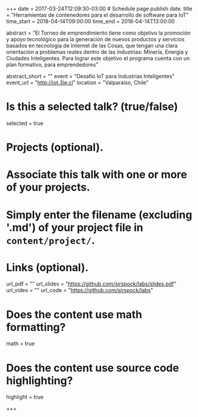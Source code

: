 +++
date = 2017-03-24T12:09:30-03:00  # Schedule page publish date.
title = "Herramientas de contenedores para el desarrollo de software para IoT"
time_start = 2018-04-14T09:00:00
time_end = 2018-04-14T13:00:00


abstract = "El Torneo de emprendimiento tiene como objetivo la promoción y apoyo tecnológico para la generación de nuevos productos y servicios basados en tecnología de Internet de las Cosas, que tengan una clara orientación a problemas reales dentro de las industrias: Minería, Energía y Ciudades Inteligentes. Para lograr este objetivo el programa cuenta con un plan formativo, para emprendedores"

abstract_short = ""
event = "Desafío IoT para Industrias Inteligentes"
event_url = "http://iot.3ie.cl"
location = "Valparaíso, Chile"

# Is this a selected talk? (true/false)
selected = true

# Projects (optional).
#   Associate this talk with one or more of your projects.
#   Simply enter the filename (excluding '.md') of your project file in `content/project/`.

# Links (optional).
url_pdf = ""
url_slides = "https://github.com/sirspock/labs/slides.pdf"
url_video = ""
url_code = "https://github.com/sirspock/labs"

# Does the content use math formatting?
math = true

# Does the content use source code highlighting?
highlight = true


+++

